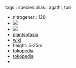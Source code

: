 tags:: species
alias:: agathi, turi

- nitrogener:: 120
- ![](https://peach-geographical-bat-397.mypinata.cloud/ipfs/QmSHTsC2e46M8LXgqbxECUed38NR96HHFMH6gfwCgQwGxB)
- ![](https://peach-geographical-bat-397.mypinata.cloud/ipfs/QmdSxcXEBcWqjXsVfdtiGeexVsJL46pMUt5ZhEFC1uHNuy)
- [plantsofasia](http://www.plantsofasia.com/index/sesbania_grandiflora/0-644)
- [wiki](https://en.wikipedia.org/wiki/Sesbania_grandiflora)
- height: 5-25m
- [tokopedia](https://www.tokopedia.com/dermagasumberbibit/bibit-tanaman-pohon-turi-merah-unggul?extParam=ivf%3Dfalse)
- [tokopedia](https://www.tokopedia.com/tanibibitherb/bibit-pohon-bunga-turi-putih-tanaman-kembang-outdoor-daun-obat-herbal?extParam=ivf%3Dfalse&src=topads)
-